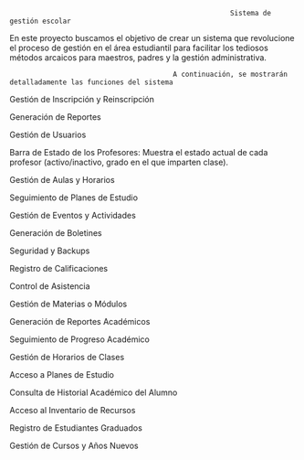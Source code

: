                                                           Sistema de gestión escolar

En este proyecto buscamos el objetivo de crear un sistema que revolucione el proceso de gestión en el área estudiantil para facilitar los tediosos métodos arcaicos para maestros, padres y la gestión administrativa.

                                            A continuación, se mostrarán detalladamente las funciones del sistema


Gestión de Inscripción y Reinscripción

Generación de Reportes

Gestión de Usuarios

Barra de Estado de los Profesores: Muestra el estado actual de cada profesor (activo/inactivo, grado en el que imparten clase).

Gestión de Aulas y Horarios

Seguimiento de Planes de Estudio

Gestión de Eventos y Actividades

Generación de Boletines

Seguridad y Backups

Registro de Calificaciones

Control de Asistencia

Gestión de Materias o Módulos

Generación de Reportes Académicos

Seguimiento de Progreso Académico

Gestión de Horarios de Clases

Acceso a Planes de Estudio

Consulta de Historial Académico del Alumno

Acceso al Inventario de Recursos

Registro de Estudiantes Graduados

Gestión de Cursos y Años Nuevos

